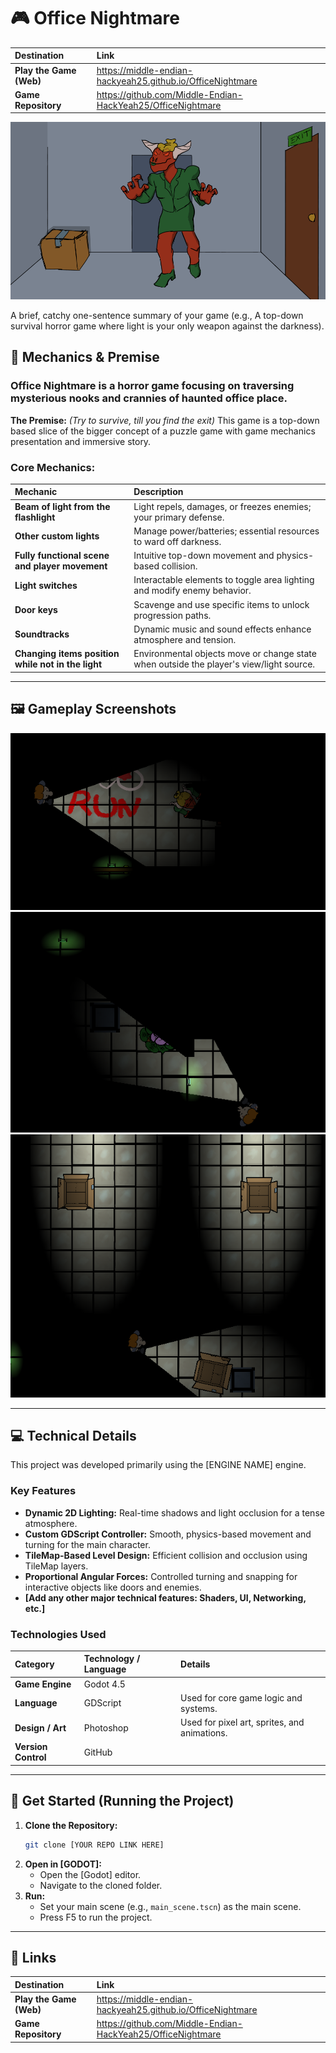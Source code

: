 # 🎮 Office Nightmare

| Destination | Link |
| :--- | :--- |
| **Play the Game (Web)** | https://middle-endian-hackyeah25.github.io/OfficeNightmare |
| **Game Repository** | https://github.com/Middle-Endian-HackYeah25/OfficeNightmare |

![Alt Text](Screenshots/hr.webp)

A brief, catchy one-sentence summary of your game (e.g., A top-down survival horror game where light is your only weapon against the darkness).

## 📜 Mechanics & Premise

### **Office Nightmare** is a horror game focusing on traversing mysterious nooks and crannies of haunted office place.

**The Premise:**
*(Try to survive, till you find the exit)*
This game is a top-down based slice of the bigger concept of a puzzle game with game mechanics presentation and immersive story. 



### **Core Mechanics:**

| Mechanic | Description |
| :--- | :--- |
| **Beam of light from the flashlight** | Light repels, damages, or freezes enemies; your primary defense. |
| **Other custom lights** | Manage power/batteries; essential resources to ward off darkness. |
| **Fully functional scene and player movement** | Intuitive top-down movement and physics-based collision. |
| **Light switches** | Interactable elements to toggle area lighting and modify enemy behavior. |
| **Door keys** | Scavenge and use specific items to unlock progression paths. |
| **Soundtracks** | Dynamic music and sound effects enhance atmosphere and tension. |
| **Changing items position while not in the light** | Environmental objects move or change state when outside the player's view/light source. |

***

## 🖼️ Gameplay Screenshots

![Alt Text](Screenshots/screenshot1.png)
![Alt Text](Screenshots/screenshot2.png)
![Alt Text](Screenshots/screenshot3.png)
***

## 💻 Technical Details

This project was developed primarily using the [ENGINE NAME] engine.

### **Key Features**

* **Dynamic 2D Lighting:** Real-time shadows and light occlusion for a tense atmosphere.
* **Custom GDScript Controller:** Smooth, physics-based movement and turning for the main character.
* **TileMap-Based Level Design:** Efficient collision and occlusion using TileMap layers.
* **Proportional Angular Forces:** Controlled turning and snapping for interactive objects like doors and enemies.
* **[Add any other major technical features: Shaders, UI, Networking, etc.]**

### **Technologies Used**

| Category | Technology / Language | Details |
| :--- | :--- | :--- |
| **Game Engine** | Godot 4.5  |
| **Language** | GDScript | Used for core game logic and systems. |
| **Design / Art** | Photoshop | Used for pixel art, sprites, and animations. |
| **Version Control** | GitHub | |

***

## 🚀 Get Started (Running the Project)

1.  **Clone the Repository:**
    ```bash
    git clone [YOUR REPO LINK HERE]
    ```
2.  **Open in [GODOT]:**
    * Open the [Godot] editor.
    * Navigate to the cloned folder.
3.  **Run:**
    * Set your main scene (e.g., `main_scene.tscn`) as the main scene.
    * Press F5 to run the project.

***

## 🔗 Links


| Destination | Link |
| :--- | :--- |
| **Play the Game (Web)** | https://middle-endian-hackyeah25.github.io/OfficeNightmare |
| **Game Repository** | https://github.com/Middle-Endian-HackYeah25/OfficeNightmare |
